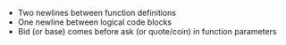 - Two newlines between function definitions
- One newline between logical code blocks
- Bid (or base) comes before ask (or quote/coin) in function parameters